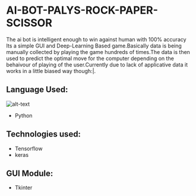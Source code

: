# AI-BOT-PALYS-ROCK-PAPER-SCISSOR
The ai bot is intelligent enough to win against human with 100% accuracy
Its a simple GUI and Deep-Learning Based game.Basically data is being manually collected by playing the game hundreds of times.The data is then used to predict 
the optimal move for the computer depending on the behaivour of playing of the user.Currently due to lack of applicative data it works in a little biased way though:|.
## Language Used:
![alt-text](https://encrypted-tbn0.gstatic.com/images?q=tbn:ANd9GcTWB1noD4Ev4KFln5EtTNfqUpxyfzQ3aqnL2Q&usqp=CAU)
- Python
## Technologies used:
- Tensorflow
- keras
## GUI Module:
- Tkinter
